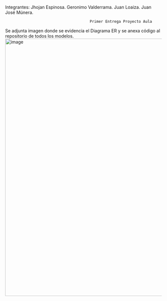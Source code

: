 Integrantes: Jhojan Espinosa.
             Geronimo Valderrama.
             Juan Loaiza.
             Juan José Múnera.

                                          Primer Entrega Proyecto Aula
Se adjunta imagen donde se evidencia el Diagrama ER y se anexa código al repositorio de todos los modelos.
<img width="860" height="829" alt="image" src="https://github.com/user-attachments/assets/faece679-e8dc-4009-9de6-59e8d9e088b4" />
